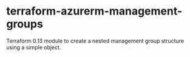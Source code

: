 # terraform-azurerm-management-groups
Terraform 0.13 module to create a nested management group structure using a simple object.
